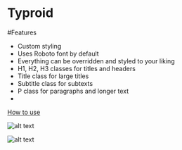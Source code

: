 <h1>Typroid</h1>

#Features
* Custom styling
* Uses Roboto font by default
* Everything can be overridden and styled to your liking
* H1, H2, H3 classes for titles and headers
* Title class for large titles
* Subtitle class for subtexts
* P class for paragraphs and longer text
*

[How to use](https://github.com/theDazzler/Typroid/wiki/How-to-Use)

![alt text](https://raw.github.com/theDazzler/Typroid/master/images/typroid_example1_framed.png "edit text backgrounds rounded")

![alt text](https://raw.github.com/theDazzler/Typroid/master/images/typroid_example2_framed.png "edit text backgrounds rounded")
